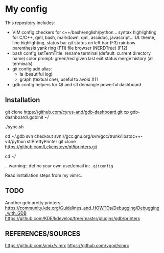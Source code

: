 My config
=========

This repository includes:
- VIM config
    checkers for c++/bash/english/python...
    syntax highlighting for C/C++, qml, bash, markdown, qml, asciidoc, javascript...
    UI: theme, line highlighting, status bar
    git status on left bar (F3)
    rainbow parenthesis
    yank ring (F11)
    file browser (NERDTree) (F12)
- bash config
    setTermTitle: rename terminal (default: current directory name)
    color prompt: green/red given last exit status
    merge history (all terminals)
- git config
    add alias:
    * la (beautiful log)
    * graph (textual one), useful to avoid X11
- gdb config
    helpers for Qt and stl
    demangle
    powerful dashboard


Installation
------------

git clone https://github.com/cyrus-and/gdb-dashboard.git
cp gdb-dashboard/.gdbinit ~/

./sync.sh

cd ~/.gdb
svn checkout svn://gcc.gnu.org/svn/gcc/trunk/libstdc++-v3/python stlPrettyPrinter
git clone https://github.com/Lekensteyn/qt5printers.git

cd ~/

.. warning:: define your own user/email in:
   ``.gitconfig``

Read installation steps from my vimrc.

TODO
----

Another gdb pretty printers:
https://community.kde.org/Guidelines_and_HOWTOs/Debugging/Debugging_with_GDB
https://github.com/KDE/kdevelop/tree/master/plugins/gdb/printers

REFERENCES/SOURCES
------------------

https://github.com/amix/vimrc
https://github.com/vgod/vimrc
